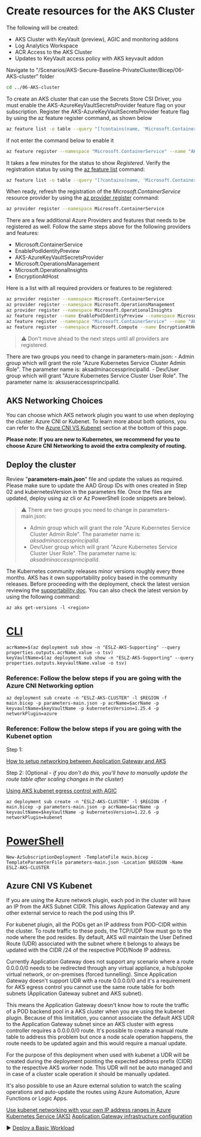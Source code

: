 # Create resources for the AKS Cluster

The following will be created:

- AKS Cluster with KeyVault (preview), AGIC and monitoring addons
- Log Analytics Workspace
- ACR Access to the AKS Cluster
- Updates to KeyVault access policy with AKS keyvault addon

Navigate to "/Scenarios/AKS-Secure-Baseline-PrivateCluster/Bicep/06-AKS-cluster" folder

```bash
cd ../06-AKS-cluster
```

To create an AKS cluster that can use the Secrets Store CSI Driver, you must enable the AKS-AzureKeyVaultSecretsProvider feature flag on your subscription. Register the AKS-AzureKeyVaultSecretsProvider feature flag by using the az feature register command, as shown below

```bash
az feature list -o table --query "[?contains(name, 'Microsoft.ContainerService/AKS-AzureKeyVaultSecretsProvider')].{Name:name,State:properties.state}"
```

if not enter the command below to enable it

```bash
az feature register --namespace "Microsoft.ContainerService" --name "AKS-AzureKeyVaultSecretsProvider"
```

It takes a few minutes for the status to show _Registered_. Verify the registration status by using the [az feature list](https://learn.microsoft.com/cli/azure/feature#az_feature_list) command:

```bash
az feature list -o table --query "[?contains(name, 'Microsoft.ContainerService/AKS-AzureKeyVaultSecretsProvider')].{Name:name,State:properties.state}"
```

When ready, refresh the registration of the _Microsoft.ContainerService_ resource provider by using the [az provider register](https://learn.microsoft.com/cli/azure/provider#az_provider_register) command:

```bash
az provider register --namespace Microsoft.ContainerService
```

There are a few additional Azure Providers and features that needs to be registered as well. Follow the same steps above for the following providers and features:

- Microsoft.ContainerService
- EnablePodIdentityPreview
- AKS-AzureKeyVaultSecretsProvider
- Microsoft.OperationsManagement
- Microsoft.OperationalInsights
- EncryptionAtHost

Here is a list with all required providers or features to be registered:

```bash
az provider register --namespace Microsoft.ContainerService
az provider register --namespace Microsoft.OperationsManagement
az provider register --namespace Microsoft.OperationalInsights
az feature register --name EnablePodIdentityPreview --namespace Microsoft.ContainerService
az feature register --namespace "Microsoft.ContainerService" --name "AKS-AzureKeyVaultSecretsProvider"
az feature register --namespace Microsoft.Compute --name EncryptionAtHost
```

> :warning: Don't move ahead to the next steps until all providers are registered.

There are two groups you need to change in parameters-main.json: - Admin group which will grant the role "Azure Kubernetes Service Cluster Admin Role". The parameter name is: aksadminaccessprincipalId. - Dev/User group which will grant "Azure Kubernetes Service Cluster User Role". The parameter name is: aksuseraccessprincipalId.

## AKS Networking Choices

You can choose which AKS network plugin you want to use when deploying the cluster: Azure CNI or Kubenet. To learn more about both options, you can refer to the [Azure CNI VS Kubenet](#Azure-CNI-VS-Kubenet) section at the bottom of this page.

**Please note: If you are new to Kubernetes, we recommend for you to choose Azure CNI Networking to avoid the extra complexity of routing.**

## Deploy the cluster

Review "**parameters-main.json**" file and update the values as required. Please make sure to update the AAD Group IDs with ones created in Step 02 and kubernetesVersion in the parameters file. Once the files are updated, deploy using az cli or Az PowerShell (code snippets are below).

> :warning: There are two groups you need to change in parameters-main.json:
>
> - Admin group which will grant the role "Azure Kubernetes Service Cluster Admin Role". The parameter name is: _aksadminaccessprincipalId_.
> - Dev/User group which will grant "Azure Kubernetes Service Cluster User Role". The parameter name is: _aksadminaccessprincipalId_.

The Kubernetes community releases minor versions roughly every three months. AKS has it own supportability policy based in the community releases. Before proceeding with the deployment, check the latest version reviewing the [supportability doc](https://learn.microsoft.com/azure/aks/supported-kubernetes-versions). You can also check the latest version by using the following command:

```azurecli
az aks get-versions -l <region>
```

# [CLI](#tab/CLI)

```azurecli
acrName=$(az deployment sub show -n "ESLZ-AKS-Supporting" --query properties.outputs.acrName.value -o tsv)
keyVaultName=$(az deployment sub show -n "ESLZ-AKS-Supporting" --query properties.outputs.keyvaultName.value -o tsv)
```

### Reference: Follow the below steps if you are going with the Azure CNI Networking option

```
az deployment sub create -n "ESLZ-AKS-CLUSTER" -l $REGION -f main.bicep -p parameters-main.json -p acrName=$acrName -p keyvaultName=$keyVaultName -p kubernetesVersion=1.25.4 -p networkPlugin=azure
```

### Reference: Follow the below steps if you are going with the Kubenet option

Step 1:

[How to setup networking between Application Gateway and AKS](https://azure.github.io/application-gateway-kubernetes-ingress/how-tos/networking/)

Step 2: (Optional - _if you don't do this, you'll have to manually update the route table after scaling changes in the cluster_)

[Using AKS kubenet egress control with AGIC](https://github.com/Welasco/AKS-AGIC-UDR-AutoUpdate)

```
az deployment sub create -n "ESLZ-AKS-CLUSTER" -l $REGION -f main.bicep -p parameters-main.json -p acrName=$acrName -p keyvaultName=$keyVaultName -p kubernetesVersion=1.22.6 -p networkPlugin=kubenet
```

# [PowerShell](#tab/PowerShell)

```azurepowershell
New-AzSubscriptionDeployment -TemplateFile main.bicep -TemplateParameterFile parameters-main.json -Location $REGION -Name ESLZ-AKS-CLUSTER
```

## Azure CNI VS Kubenet

If you are using the Azure network plugin, each pod in the cluster will have an IP from the AKS Subnet CIDR. This allows Application Gateway and any other external service to reach the pod using this IP.

For kubenet plugin, all the PODs get an IP address from POD-CIDR within the cluster. To route traffic to these pods, the TCP/UDP flow must go to the node where the pod resides. By default, AKS will maintain the User Defined Route (UDR) associated with the subnet where it belongs to always be updated with the CIDR /24 of the respective POD/Node IP address.

Currently Application Gateway does not support any scenario where a route 0.0.0.0/0 needs to be redirected through any virtual appliance, a hub/spoke virtual network, or on-premises (forced tunnelling). Since Application Gateway doesn't support UDR with a route 0.0.0.0/0 and it's a requirement for AKS egress control you cannot use the same route table for both subnets (Application Gateway subnet and AKS subnet).

This means the Application Gateway doesn't know how to route the traffic of a POD backend pool in a AKS cluster when you are using the kubenet plugin. Because of this limitation, you cannot associate the default AKS UDR to the Application Gateway subnet since an AKS cluster with egress controller requires a 0.0.0.0/0 route. It's possible to create a manual route table to address this problem but once a node scale operation happens, the route needs to be updated again and this would require a manual update.

For the purpose of this deployment when used with kubenet a UDR will be created during the deployment pointing the expected address prefix (CIDR) to the respective AKS worker node. This UDR will not be auto managed and in case of a cluster scale operation it should be manually updated.

It's also possible to use an Azure external solution to watch the scaling operations and auto-update the routes using Azure Automation, Azure Functions or Logic Apps.

[Use kubenet networking with your own IP address ranges in Azure Kubernetes Service (AKS)](https://learn.microsoft.com/azure/aks/configure-kubenet)
[Application Gateway infrastructure configuration](https://learn.microsoft.com/azure/application-gateway/configuration-infrastructure#supported-user-defined-routes)

:arrow_forward: [Deploy a Basic Workload](./07-workload.md)

